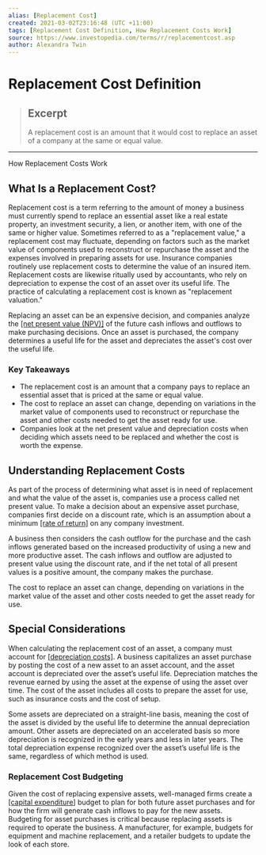 ```yaml
---
alias: [Replacement Cost]
created: 2021-03-02T23:16:48 (UTC +11:00)
tags: [Replacement Cost Definition, How Replacement Costs Work]
source: https://www.investopedia.com/terms/r/replacementcost.asp
author: Alexandra Twin
---
```


# Replacement Cost Definition

> ## Excerpt
> A replacement cost is an amount that it would cost to replace an asset of a company at the same or equal value.

---

How Replacement Costs Work
## What Is a Replacement Cost?

Replacement cost is a term referring to the amount of money a business must currently spend to replace an essential asset like a real estate property, an investment security, a lien, or another item, with one of the same or higher value. Sometimes referred to as a "replacement value," a replacement cost may fluctuate, depending on factors such as the market value of components used to reconstruct or repurchase the asset and the expenses involved in preparing assets for use. Insurance companies routinely use replacement costs to determine the value of an insured item. Replacement costs are likewise ritually used by accountants, who rely on depreciation to expense the cost of an asset over its useful life. The practice of calculating a replacement cost is known as "replacement valuation."

Replacing an asset can be an expensive decision, and companies analyze the [[net present value (NPV)]](https://www.investopedia.com/terms/n/npv.asp) of the future cash inflows and outflows to make purchasing decisions. Once an asset is purchased, the company determines a useful life for the asset and depreciates the asset's cost over the useful life.

### Key Takeaways

-   The replacement cost is an amount that a company pays to replace an essential asset that is priced at the same or equal value.
-   The cost to replace an asset can change, depending on variations in the market value of components used to reconstruct or repurchase the asset and other costs needed to get the asset ready for use.
-   Companies look at the net present value and depreciation costs when deciding which assets need to be replaced and whether the cost is worth the expense.

## Understanding Replacement Costs

As part of the process of determining what asset is in need of replacement and what the value of the asset is, companies use a process called net present value. To make a decision about an expensive asset purchase, companies first decide on a discount rate, which is an assumption about a minimum [[rate of return]](https://www.investopedia.com/terms/r/rateofreturn.asp) on any company investment.

A business then considers the cash outflow for the purchase and the cash inflows generated based on the increased productivity of using a new and more productive asset. The cash inflows and outflow are adjusted to present value using the discount rate, and if the net total of all present values is a positive amount, the company makes the purchase.

The cost to replace an asset can change, depending on variations in the market value of the asset and other costs needed to get the asset ready for use.

## Special Considerations

When calculating the replacement cost of an asset, a company must account for [[depreciation costs]](https://www.investopedia.com/terms/d/depreciatedcost.asp). A business capitalizes an asset purchase by posting the cost of a new asset to an asset account, and the asset account is depreciated over the asset’s useful life. Depreciation matches the revenue earned by using the asset at the expense of using the asset over time. The cost of the asset includes all costs to prepare the asset for use, such as insurance costs and the cost of setup.

Some assets are depreciated on a straight-line basis, meaning the cost of the asset is divided by the useful life to determine the annual depreciation amount. Other assets are depreciated on an accelerated basis so more depreciation is recognized in the early years and less in later years. The total depreciation expense recognized over the asset’s useful life is the same, regardless of which method is used.

### Replacement Cost Budgeting

Given the cost of replacing expensive assets, well-managed firms create a [[capital expenditure]](https://www.investopedia.com/terms/c/capitalexpenditure.asp) budget to plan for both future asset purchases and for how the firm will generate cash inflows to pay for the new assets. Budgeting for asset purchases is critical because replacing assets is required to operate the business. A manufacturer, for example, budgets for equipment and machine replacement, and a retailer budgets to update the look of each store.
